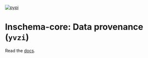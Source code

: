 [![pypi](https://img.shields.io/pypi/v/lnschema_core?color=%2334D058&label=pypi%20package)](https://pypi.org/project/lnschema_core)

# lnschema-core: Data provenance (`yvzi`)

Read the [docs](https://lamin.ai/docs/lnschema-core).
